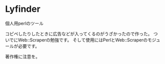 Lyfinder
========

個人用perlのツール

コピペしたりしたときに広告などが入ってくるのがうざかったので作った。
ついでにWeb::Scraperの勉強です。
そして使用にはPerlとWeb::Scraperのモジュールが必要です。

著作権に注意を。
